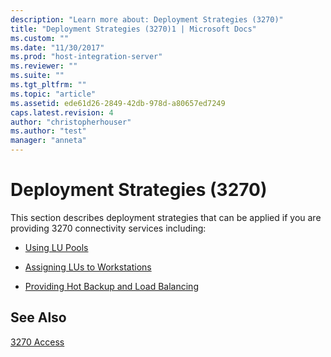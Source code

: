 ```yaml
---
description: "Learn more about: Deployment Strategies (3270)"
title: "Deployment Strategies (3270)1 | Microsoft Docs"
ms.custom: ""
ms.date: "11/30/2017"
ms.prod: "host-integration-server"
ms.reviewer: ""
ms.suite: ""
ms.tgt_pltfrm: ""
ms.topic: "article"
ms.assetid: ede61d26-2849-42db-978d-a80657ed7249
caps.latest.revision: 4
author: "christopherhouser"
ms.author: "test"
manager: "anneta"
---
```

# Deployment Strategies (3270)
This section describes deployment strategies that can be applied if you are providing 3270 connectivity services including:  
  
-   [Using LU Pools](../core/lu-pools-3270-1.md)  
  
-   [Assigning LUs to Workstations](../core/assigning-lus-to-workstations-3270-1.md)  
  
-   [Providing Hot Backup and Load Balancing](../core/providing-hot-backup-and-load-balancing-3270-1.md)  
  
## See Also  
 [3270 Access](../core/3270-access2.md)
